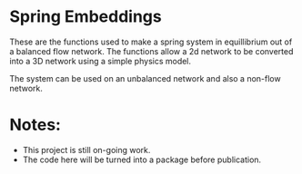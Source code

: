 # Spring Embeddings

These are the functions used to make a spring system in equillibrium out of a balanced flow network.
The functions allow a 2d network to be converted into a 3D network using a simple physics model.

The system can be used on an unbalanced network and also a non-flow network.

# Notes:
* This project is still on-going work. 
* The code here will be turned into a package before publication.
